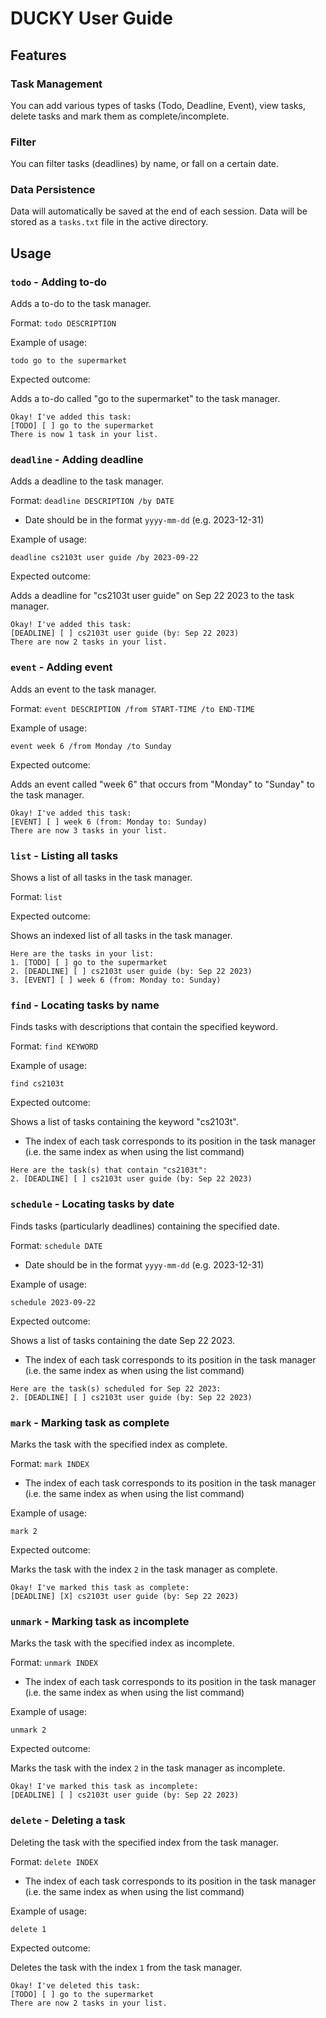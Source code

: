 # DUCKY User Guide

## Features 

### Task Management

You can add various types of tasks (Todo, Deadline, Event), view tasks, delete tasks and mark them as complete/incomplete.

### Filter

You can filter tasks (deadlines) by name, or fall on a certain date.

### Data Persistence

Data will automatically be saved at the end of each session. Data will be stored as a `tasks.txt` file in the active directory.

## Usage

### `todo` - Adding to-do

Adds a to-do to the task manager.

Format: `todo DESCRIPTION`

Example of usage: 

`todo go to the supermarket`

Expected outcome:

Adds a to-do called "go to the supermarket" to the task manager.

```
Okay! I've added this task:
[TODO] [ ] go to the supermarket
There is now 1 task in your list.
```

### `deadline` - Adding deadline

Adds a deadline to the task manager.

Format: `deadline DESCRIPTION /by DATE`

- Date should be in the format `yyyy-mm-dd` (e.g. 2023-12-31)

Example of usage:

`deadline cs2103t user guide /by 2023-09-22`

Expected outcome:

Adds a deadline for "cs2103t user guide" on Sep 22 2023 to the task manager.

```
Okay! I've added this task:
[DEADLINE] [ ] cs2103t user guide (by: Sep 22 2023)
There are now 2 tasks in your list.
```

### `event` - Adding event

Adds an event to the task manager.

Format: `event DESCRIPTION /from START-TIME /to END-TIME`

Example of usage:

`event week 6 /from Monday /to Sunday`

Expected outcome:

Adds an event called "week 6" that occurs from "Monday" to "Sunday" to the task manager.

```
Okay! I've added this task:
[EVENT] [ ] week 6 (from: Monday to: Sunday)
There are now 3 tasks in your list.
```

### `list` - Listing all tasks

Shows a list of all tasks in the task manager.

Format: `list`

Expected outcome:

Shows an indexed list of all tasks in the task manager.

```
Here are the tasks in your list:
1. [TODO] [ ] go to the supermarket
2. [DEADLINE] [ ] cs2103t user guide (by: Sep 22 2023)
3. [EVENT] [ ] week 6 (from: Monday to: Sunday)
```

### `find` - Locating tasks by name

Finds tasks with descriptions that contain the specified keyword.

Format: `find KEYWORD`

Example of usage:

`find cs2103t`

Expected outcome:

Shows a list of tasks containing the keyword "cs2103t".

- The index of each task corresponds to its position in the task manager (i.e. the same index as when using the list command)

```
Here are the task(s) that contain "cs2103t":
2. [DEADLINE] [ ] cs2103t user guide (by: Sep 22 2023)
```

### `schedule` - Locating tasks by date

Finds tasks (particularly deadlines) containing the specified date.

Format: `schedule DATE`

- Date should be in the format `yyyy-mm-dd` (e.g. 2023-12-31)

Example of usage:

`schedule 2023-09-22`

Expected outcome:

Shows a list of tasks containing the date Sep 22 2023.

- The index of each task corresponds to its position in the task manager (i.e. the same index as when using the list command)

```
Here are the task(s) scheduled for Sep 22 2023:
2. [DEADLINE] [ ] cs2103t user guide (by: Sep 22 2023)
```

### `mark` - Marking task as complete

Marks the task with the specified index as complete.

Format: `mark INDEX`

- The index of each task corresponds to its position in the task manager (i.e. the same index as when using the list command)

Example of usage:

`mark 2`

Expected outcome:

Marks the task with the index `2` in the task manager as complete.

```
Okay! I've marked this task as complete:
[DEADLINE] [X] cs2103t user guide (by: Sep 22 2023)
```

### `unmark` - Marking task as incomplete

Marks the task with the specified index as incomplete.

Format: `unmark INDEX`

- The index of each task corresponds to its position in the task manager (i.e. the same index as when using the list command)

Example of usage:

`unmark 2`

Expected outcome:

Marks the task with the index `2` in the task manager as incomplete.

```
Okay! I've marked this task as incomplete:
[DEADLINE] [ ] cs2103t user guide (by: Sep 22 2023)
```

### `delete` - Deleting a task

Deleting the task with the specified index from the task manager.

Format: `delete INDEX`

- The index of each task corresponds to its position in the task manager (i.e. the same index as when using the list command)

Example of usage:

`delete 1`

Expected outcome:

Deletes the task with the index `1` from the task manager.

```
Okay! I've deleted this task:
[TODO] [ ] go to the supermarket
There are now 2 tasks in your list.
```